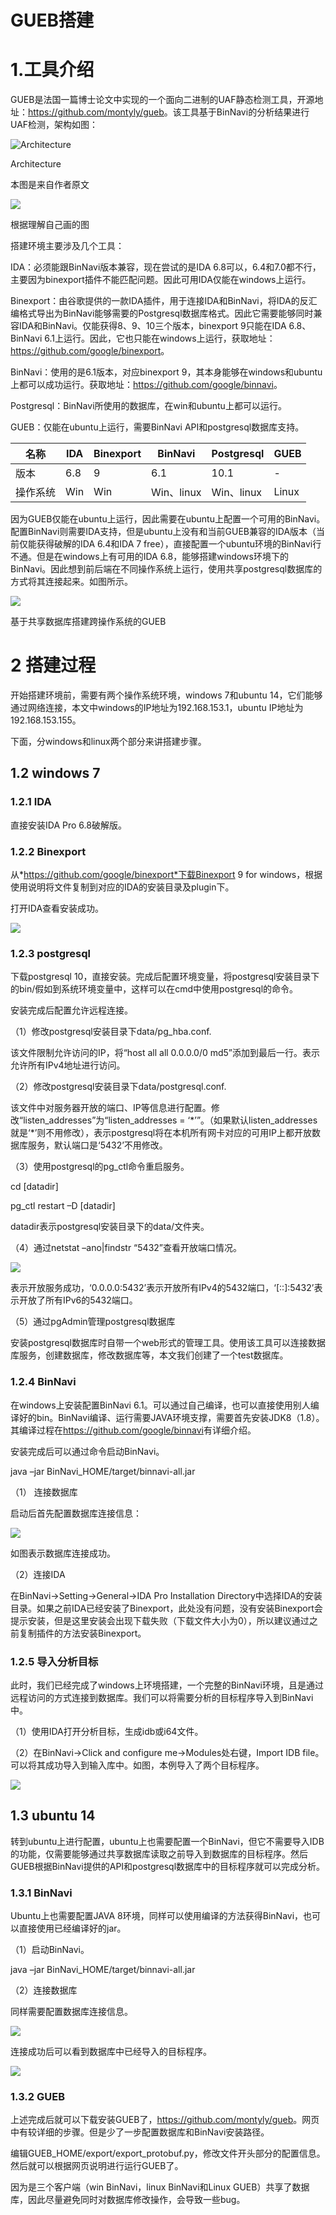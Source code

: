 GUEB搭建
========

1.工具介绍
==========

GUEB是法国一篇博士论文中实现的一个面向二进制的UAF静态检测工具，开源地址：<https://github.com/montyly/gueb>。该工具基于BinNavi的分析结果进行UAF检测，架构如图：

![Architecture](media/be71b359a875d6362cb20c3da96232ea.png)

Architecture

本图是来自作者原文

![](media/218a87a8e7f2d3634f0f8a3baf2ef3ef.png)

根据理解自己画的图

搭建环境主要涉及几个工具：

IDA：必须能跟BinNavi版本兼容，现在尝试的是IDA
6.8可以，6.4和7.0都不行，主要因为binexport插件不能匹配问题。因此可用IDA仅能在windows上运行。

Binexport：由谷歌提供的一款IDA插件，用于连接IDA和BinNavi，将IDA的反汇编格式导出为BinNavi能够需要的Postgresql数据库格式。因此它需要能够同时兼容IDA和BinNavi。仅能获得8、9、10三个版本，binexport
9只能在IDA 6.8、BinNavi
6.1上运行。因此，它也只能在windows上运行，获取地址：<https://github.com/google/binexport>。

BinNavi：使用的是6.1版本，对应binexport
9，其本身能够在windows和ubuntu上都可以成功运行。获取地址：<https://github.com/google/binnavi>。

Postgresql：BinNavi所使用的数据库，在win和ubuntu上都可以运行。

GUEB：仅能在ubuntu上运行，需要BinNavi API和postgresql数据库支持。

| 名称     | IDA | Binexport | BinNavi    | Postgresql | GUEB  |
|----------|-----|-----------|------------|------------|-------|
| 版本     | 6.8 | 9         | 6.1        | 10.1       | \-    |
| 操作系统 | Win | Win       | Win、linux | Win、linux | Linux |

因为GUEB仅能在ubuntu上运行，因此需要在ubuntu上配置一个可用的BinNavi。配置BinNavi则需要IDA支持，但是ubuntu上没有和当前GUEB兼容的IDA版本（当前仅能获得破解的IDA
6.4和IDA 7
free），直接配置一个ubuntu环境的BinNavi行不通。但是在windows上有可用的IDA
6.8，能够搭建windows环境下的BinNavi。因此想到前后端在不同操作系统上运行，使用共享postgresql数据库的方式将其连接起来。如图所示。

![](media/4886433fab680e1a07676543c3b08454.png)

基于共享数据库搭建跨操作系统的GUEB

2 搭建过程
==========

开始搭建环境前，需要有两个操作系统环境，windows 7和ubuntu
14，它们能够通过网络连接，本文中windows的IP地址为192.168.153.1，ubuntu
IP地址为192.168.153.155。

下面，分windows和linux两个部分来讲搭建步骤。

1.2 windows 7
-------------

### 1.2.1 IDA

直接安装IDA Pro 6.8破解版。

### 1.2.2 Binexport

从*https://github.com/google/binexport*下载Binexport 9 for
windows，根据使用说明将文件复制到对应的IDA的安装目录及plugin下。

打开IDA查看安装成功。

![](media/1bf1fb54724413f2641ec7f23abb0e88.png)

### 1.2.3 postgresql

下载postgresql
10，直接安装。完成后配置环境变量，将postgresql安装目录下的bin/假如到系统环境变量中，这样可以在cmd中使用postgresql的命令。

安装完成后配置允许远程连接。

（1）修改postgresql安装目录下data/pg\_hba.conf.

该文件限制允许访问的IP，将“host all all 0.0.0.0/0
md5”添加到最后一行。表示允许所有IPv4地址进行访问。

（2）修改postgresql安装目录下data/postgresql.conf.

该文件中对服务器开放的端口、IP等信息进行配置。修改“listen\_addresses”为“listen\_addresses
= ‘\*’”。（如果默认listen\_addresses
就是‘\*’则不用修改），表示postgresql将在本机所有网卡对应的可用IP上都开放数据库服务，默认端口是‘5432’不用修改。

（3）使用postgresql的pg\_ctl命令重启服务。

cd [datadir]

pg\_ctl restart –D [datadir]

datadir表示postgresql安装目录下的data/文件夹。

（4）通过netstat –ano\|findstr “5432”查看开放端口情况。

![](media/1e757f4dabe5a1ddba6dc51e057762f0.png)

表示开放服务成功，‘0.0.0.0:5432’表示开放所有IPv4的5432端口，‘[::]:5432’表示开放了所有IPv6的5432端口。

（5）通过pgAdmin管理postgresql数据库

安装postgresql数据库时自带一个web形式的管理工具。使用该工具可以连接数据库服务，创建数据库，修改数据库等，本文我们创建了一个test数据库。

### 1.2.4 BinNavi

在windows上安装配置BinNavi
6.1。可以通过自己编译，也可以直接使用别人编译好的bin。BinNavi编译、运行需要JAVA环境支撑，需要首先安装JDK8（1.8）。其编译过程在<https://github.com/google/binnavi>有详细介绍。

安装完成后可以通过命令启动BinNavi。

java –jar BinNavi\_HOME/target/binnavi-all.jar

（1） 连接数据库

启动后首先配置数据库连接信息：

![](media/d2c9c5be4132353ecb5d35d23335f1c5.png)

如图表示数据库连接成功。

（2）连接IDA

在BinNavi-\>Setting-\>General-\>IDA Pro Installation
Directory中选择IDA的安装目录。如果之前IDA已经安装了Binexport，此处没有问题，没有安装Binexport会提示安装，但是这里安装会出现下载失败（下载文件大小为0），所以建议通过之前复制插件的方法安装Binexport。

### 1.2.5 导入分析目标

此时，我们已经完成了windows上环境搭建，一个完整的BinNavi环境，且是通过远程访问的方式连接到数据库。我们可以将需要分析的目标程序导入到BinNavi中。

（1）使用IDA打开分析目标，生成idb或i64文件。

（2）在BinNavi-\>Click and configure me-\>Modules处右键，Import IDB
file。可以将其成功导入到输入库中。如图，本例导入了两个目标程序。

![](media/358030b6e0be02b1ed371f1c352508e7.png)

1.3 ubuntu 14
-------------

转到ubuntu上进行配置，ubuntu上也需要配置一个BinNavi，但它不需要导入IDB的功能，仅需要能够通过共享数据库读取之前导入到数据库的目标程序。然后GUEB根据BinNavi提供的API和postgresql数据库中的目标程序就可以完成分析。

### 1.3.1 BinNavi

Ubuntu上也需要配置JAVA
8环境，同样可以使用编译的方法获得BinNavi，也可以直接使用已经编译好的jar。

（1）启动BinNavi。

java –jar BinNavi\_HOME/target/binnavi-all.jar

（2）连接数据库

同样需要配置数据库连接信息。

![](media/6060715bc52771e09c5625a547dcdae2.png)

连接成功后可以看到数据库中已经导入的目标程序。

![](media/d60411529f1d9f91c6c73e1815b82902.png)

### 1.3.2 GUEB

上述完成后就可以下载安装GUEB了，<https://github.com/montyly/gueb>。网页中有较详细的步骤。但是少了一步配置数据库和BinNavi安装路径。

编辑GUEB\_HOME/export/export\_protobuf.py，修改文件开头部分的配置信息。然后就可以根据网页说明进行运行GUEB了。

因为是三个客户端（win BinNavi，linux BinNavi和Linux
GUEB）共享了数据库，因此尽量避免同时对数据库修改操作，会导致一些bug。
